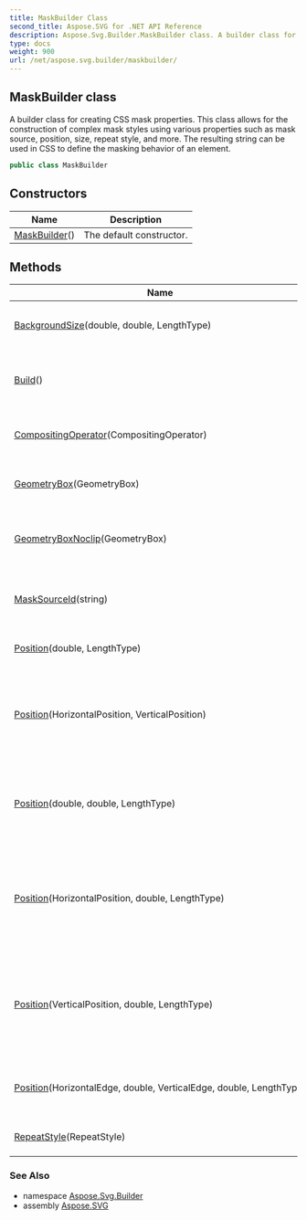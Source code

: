 ```yaml
---
title: MaskBuilder Class
second_title: Aspose.SVG for .NET API Reference
description: Aspose.Svg.Builder.MaskBuilder class. A builder class for creating CSS mask properties. This class allows for the construction of complex mask styles using various properties such as mask source position size repeat style and more. The resulting string can be used in CSS to define the masking behavior of an element
type: docs
weight: 900
url: /net/aspose.svg.builder/maskbuilder/
---
```

## MaskBuilder class

A builder class for creating CSS mask properties. This class allows for the construction of complex mask styles using various properties such as mask source, position, size, repeat style, and more. The resulting string can be used in CSS to define the masking behavior of an element.

```csharp
public class MaskBuilder
```

## Constructors

| Name | Description |
| --- | --- |
| [MaskBuilder](maskbuilder/)() | The default constructor. |

## Methods

| Name | Description |
| --- | --- |
| [BackgroundSize](../../aspose.svg.builder/maskbuilder/backgroundsize/)(double, double, LengthType) | Sets the background size for the mask. |
| [Build](../../aspose.svg.builder/maskbuilder/build/)() | Builds the mask property value as a string. |
| [CompositingOperator](../../aspose.svg.builder/maskbuilder/compositingoperator/)(CompositingOperator) | Sets the compositing operator for the mask. |
| [GeometryBox](../../aspose.svg.builder/maskbuilder/geometrybox/)(GeometryBox) | Sets the geometry box of the mask. |
| [GeometryBoxNoclip](../../aspose.svg.builder/maskbuilder/geometryboxnoclip/)(GeometryBox) | Sets the geometry box of the mask with no clipping. |
| [MaskSourceId](../../aspose.svg.builder/maskbuilder/masksourceid/)(string) | Sets the mask source ID for the mask. |
| [Position](../../aspose.svg.builder/maskbuilder/position/#position_4)(double, LengthType) | Sets the position of the mask. |
| [Position](../../aspose.svg.builder/maskbuilder/position/#position_1)(HorizontalPosition, VerticalPosition) | Sets the position of the mask using predefined horizontal and vertical positions. |
| [Position](../../aspose.svg.builder/maskbuilder/position/#position_5)(double, double, LengthType) | Sets the position of the mask using horizontal and vertical values. |
| [Position](../../aspose.svg.builder/maskbuilder/position/#position_2)(HorizontalPosition, double, LengthType) | Sets the position of the mask using a predefined horizontal position and a vertical value. |
| [Position](../../aspose.svg.builder/maskbuilder/position/#position_3)(VerticalPosition, double, LengthType) | Sets the position of the mask using a predefined vertical position and a horizontal value. |
| [Position](../../aspose.svg.builder/maskbuilder/position/#position)(HorizontalEdge, double, VerticalEdge, double, LengthType) | Sets the position of the mask using edges and values. |
| [RepeatStyle](../../aspose.svg.builder/maskbuilder/repeatstyle/)(RepeatStyle) | Sets the repeat style of the mask. |

### See Also

* namespace [Aspose.Svg.Builder](../../aspose.svg.builder/)
* assembly [Aspose.SVG](../../)
